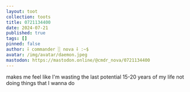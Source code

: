 ```yaml
---
layout: toot
collection: toots
title: 0721134400
date: 2024-07-21
published: true
tags: []
pinned: false
author: ⸸ commander ░ nova ⸸ :~$
avatar: /img/avatar/daemon.jpeg
mastodon: https://mastodon.online/@cmdr_nova/0721134400
---
```


makes me feel like I'm wasting the last potential 15-20 years of my life not doing things that I wanna do
